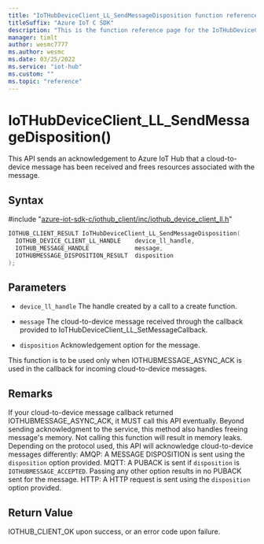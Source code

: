 ```yaml
---                             
title: "IoTHubDeviceClient_LL_SendMessageDisposition function reference | Microsoft Docs" 
titleSuffix: "Azure IoT C SDK"            
description: "This is the function reference page for the IoTHubDeviceClient_LL_SendMessageDisposition() function in the Azure IoT C SDK. This SDK is used with Azure IoT Hub and Azure IoT Hub Device Provisioning Service"            
manager: timlt                 
author: wesmc7777              
ms.author: wesmc               
ms.date: 03/25/2022                    
ms.service: "iot-hub"             
ms.custom: ""                
ms.topic: "reference"        
---                            
```


# IoTHubDeviceClient_LL_SendMessageDisposition()

This API sends an acknowledgement to Azure IoT Hub that a cloud-to-device message has been received and frees resources associated with the message.

## Syntax

\#include "[azure-iot-sdk-c/iothub_client/inc/iothub_device_client_ll.h](../iothub-device-client-ll-h.md)"  
```C
IOTHUB_CLIENT_RESULT IoTHubDeviceClient_LL_SendMessageDisposition(
  IOTHUB_DEVICE_CLIENT_LL_HANDLE    device_ll_handle,
  IOTHUB_MESSAGE_HANDLE             message,
  IOTHUBMESSAGE_DISPOSITION_RESULT  disposition
);
```

## Parameters
* `device_ll_handle` The handle created by a call to a create function. 

* `message` The cloud-to-device message received through the callback provided to IoTHubDeviceClient_LL_SetMessageCallback. 

* `disposition` Acknowledgement option for the message.

This function is to be used only when IOTHUBMESSAGE_ASYNC_ACK is used in the callback for incoming cloud-to-device messages. 

## Remarks
If your cloud-to-device message callback returned IOTHUBMESSAGE_ASYNC_ACK, it MUST call this API eventually. Beyond sending acknowledgment to the service, this method also handles freeing message's memory. Not calling this function will result in memory leaks. Depending on the protocol used, this API will acknowledge cloud-to-device messages differently: AMQP: A MESSAGE DISPOSITION is sent using the `disposition` option provided. MQTT: A PUBACK is sent if `disposition` is `IOTHUBMESSAGE_ACCEPTED`. Passing any other option results in no PUBACK sent for the message. HTTP: A HTTP request is sent using the `disposition` option provided. 

## Return Value
IOTHUB_CLIENT_OK upon success, or an error code upon failure.

